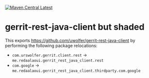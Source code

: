 [![Maven Central Latest](https://img.shields.io/maven-central/v/me.redaalaoui.gerrit_rest_java_client/gerrit-rest-java-client-shaded.svg)](https://search.maven.org/#search%7Cgav%7C1%7Cg%3A%22me.redaalaoui.gerrit_rest_java_client%22%20AND%20a%3A%22gerrit-rest-java-client-shaded%22)

# gerrit-rest-java-client but shaded

This exports https://github.com/uwolfer/gerrit-rest-java-client by performing the following package relocations:
* `com.urswolfer.gerrit.client.rest` -> `me.redaalaoui.gerrit_rest_java_client.rest`
* `com.google` -> `me.redaalaoui.gerrit_rest_java_client.thirdparty.com.google`

